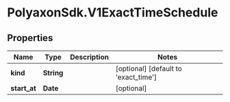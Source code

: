 # PolyaxonSdk.V1ExactTimeSchedule

## Properties
Name | Type | Description | Notes
------------ | ------------- | ------------- | -------------
**kind** | **String** |  | [optional] [default to 'exact_time']
**start_at** | **Date** |  | [optional] 


